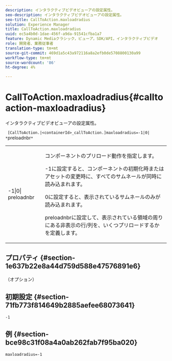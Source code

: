 ```yaml
---
description: インタラクティブビデオビューアの設定属性。
seo-description: インタラクティブビデオビューアの設定属性。
seo-title: CallToAction.maxloadradius
solution: Experience Manager
title: CallToAction.maxloadradius
uuid: ec5a4b0d-1dae-456f-a9da-91541cfba1a7
feature: Dynamic Mediaクラシック，ビューア，SDK/API，インタラクティブビデオ
role: 開発者、業務従事者
translation-type: tm+mt
source-git-commit: 469d1a5c43a972116a8a2efb0de5708800130a99
workflow-type: tm+mt
source-wordcount: '86'
ht-degree: 4%

---
```



# CallToAction.maxloadradius{#calltoaction-maxloadradius}

インタラクティブビデオビューアの設定属性。

` [CallToAction.|<containerId>_callToAction.]maxloadradius=-1|0| *`preloadnbr`*`

<table id="table_441553CD34C94A58A9D7CBF772DEDDB6"> 
 <tbody> 
  <tr> 
   <td colname="col1"> <p> <span class="codeph">-1|0|<span class="varname"> preloadnbr</span></span> </p> </td> 
   <td colname="col2"> <p> コンポーネントのプリロード動作を指定します。 </p> <p><span class="codeph"> -1</span>に設定すると、コンポーネントの初期化時またはアセットの変更時に、すべてのサムネールが同時に読み込まれます。 </p> <p><span class="codeph"> 0</span>に設定すると、表示されているサムネールのみが読み込まれます。 </p> <p><span class="codeph"><span class="varname"> preloadnbr</span></span>に設定して、表示されている領域の周りにある非表示の行/列を、いくつプリロードするかを定義します。 </p> </td> 
  </tr> 
 </tbody> 
</table>

## プロパティ {#section-1e637b22e8a44d759d588e47576891e6}

（オプション）

## 初期設定 {#section-71fb773f814649b2885aefee68073641}

`-1`

## 例 {#section-bce98c31f08a4a0ab262fab7f95ba020}

```
maxloadradius=-1
```

